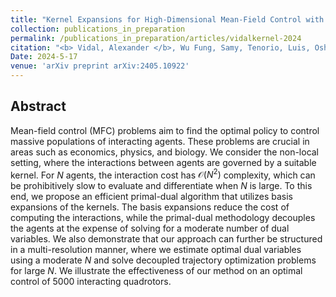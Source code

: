 ```yaml
---
title: "Kernel Expansions for High-Dimensional Mean-Field Control with Non-local Interactions"
collection: publications_in_preparation
permalink: /publications_in_preparation/articles/vidalkernel-2024
citation: "<b> Vidal, Alexander </b>, Wu Fung, Samy, Tenorio, Luis, Osher, Stanley, Nurbekyan, Levon<i>&quot;Kernel Expansions for High-Dimensional Mean-Field Control with Non-local Interactions&quot;</i>,arXiv preprint arXiv:2405.10922, DOI: <a href='https://arxiv.org/abs/2405.10922'>https://arxiv.org/abs/2405.10922</a>, 2024."
Date: 2024-5-17
venue: 'arXiv preprint arXiv:2405.10922'
---
```

## Abstract
Mean-field control (MFC) problems aim to find the optimal policy to control massive populations of interacting agents. 
These problems are crucial in areas such as economics, physics, and biology. 
We consider the non-local setting, where the interactions between agents are governed by a suitable kernel. For $N$ agents, the interaction cost has $\mathcal{O}(N^2)$ complexity, which can be prohibitively slow to evaluate and differentiate when $N$ is large.
To this end, we propose an efficient primal-dual algorithm that utilizes basis expansions of the kernels. The basis expansions reduce the cost of computing the interactions, while the primal-dual methodology decouples the agents at the expense of solving for a moderate number of dual variables. 
We also demonstrate that our approach can further be structured in a multi-resolution manner, where we estimate optimal dual variables using a moderate $N$ and solve decoupled trajectory optimization problems for large $N$. We illustrate the effectiveness of our method on an optimal control of 5000 interacting quadrotors.
